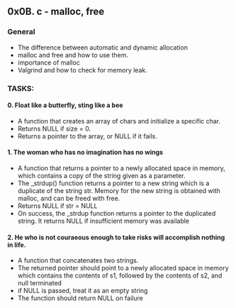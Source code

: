 ## 0x0B. c - malloc, free

### General
* The difference between automatic and dynamic allocation
* malloc and free and how to use them.
* importance of malloc
* Valgrind and how to check for memory leak.

### TASKS:

#### 0. Float like a butterfly, sting like a bee
* A function that creates an array of chars and initialize a specific char.
* Returns NULL if size = 0.
* Returns a pointer to the array, or NULL if it fails.

#### 1. The woman who has no imagination has no wings
* A function that returns a pointer to a newly allocated space in memory, which contains a copy of the string given as a parameter.
* The _strdup() function returns a pointer to a new string which is a duplicate of the string str. Memory for the new string is obtained with malloc, and can be freed with free.
* Returns NULL if str = NULL
* On success, the _strdup function returns a pointer to the duplicated string. It returns NULL if insufficient memory was available

#### 2. He who is not couraeous enough to take risks will accomplish nothing in life.
* A function that concatenates two strings.
* The returned pointer should point to a newly allocated space in memory which contains the contents of s1, followed by the contents of s2, and null terminated
* if NULL is passed, treat it as an empty string
* The function should return NULL on failure
